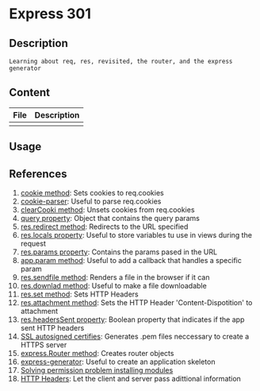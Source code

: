 # Express 301

## Description

    Learning about req, res, revisited, the router, and the express generator

## Content

| File | Description |
| --- | --- |
|||

## Usage

## References

1. [cookie method](http://expressjs.com/en/5x/api.html#res.cookie): Sets cookies to req.cookies
2. [cookie-parser](https://www.npmjs.com/package/cookie-parser): Useful to parse req.cookies
3. [clearCooki method](http://expressjs.com/en/5x/api.html#res.clearCookie): Unsets cookies from req.cookies
4. [query property](http://expressjs.com/en/5x/api.html#req.query): Object that contains the query params
5. [res.redirect method](http://expressjs.com/en/5x/api.html#res.redirect): Redirects to the URL specified
6. [res.locals property](http://expressjs.com/en/5x/api.html#res.locals): Useful to store variables tu use in views during the request
7. [res.params property](http://expressjs.com/en/5x/api.html#req.params): Contains the params pased in the URL
8. [app.param method](http://expressjs.com/en/5x/api.html#app.param): Useful to add a callback that handles a specific param
9. [res.sendfile method](http://expressjs.com/en/5x/api.html#res.sendFile): Renders a file in the browser if it can
10. [res.downlad method](http://expressjs.com/en/5x/api.html#res.download): Useful to make a file downloadable
11. [res.set method](http://expressjs.com/en/5x/api.html#res.set): Sets HTTP Headers
12. [res.attachment method](http://expressjs.com/en/5x/api.html#res.attachment): Sets the HTTP Header 'Content-Dispotition' to attachment
13. [res.headersSent property](http://expressjs.com/en/5x/api.html#res.headersSent): Boolean property that indicates if the app sent HTTP headers
14. [SSL autosigned certifies](https://support.microfocus.com/kb/doc.php?id=7013103): Generates .pem files neccessary to create a HTTPS server
15. [express.Router method](http://expressjs.com/en/5x/api.html#express.router): Creates router objects
16. [express-generator](https://expressjs.com/en/starter/generator.html): Useful to create an application skeleton
17. [Solving permission problem installing modules](https://docs.npmjs.com/resolving-eacces-permissions-errors-when-installing-packages-globally)
18. [HTTP Headers](https://developer.mozilla.org/en-US/docs/Web/HTTP/Headers): Let the client and server pass adittional information
